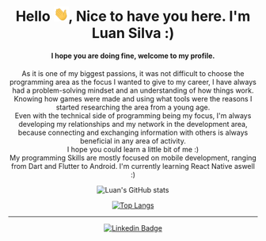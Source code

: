 <h1 align="center">Hello <img src="https://raw.githubusercontent.com/ABSphreak/ABSphreak/master/gifs/Hi.gif" width="30px">, Nice to have you here. I'm Luan Silva :)</h1>


<h4 align="center">I hope you are doing fine, welcome to my profile.</h4>



<p align="center"> 
  As it is one of my biggest passions, it was not difficult to choose the programming area as the focus I wanted to give to my career, I have always had a problem-solving mindset and an understanding of how things work. Knowing how games were made and using what tools were the reasons I started researching the area from a young age.
  <br>
Even with the technical side of programming being my focus, I'm always developing my relationships and my network in the development area, because connecting and exchanging information with others is always beneficial in any area of activity.   
  <br>
I hope you could learn a little bit of me :)
  <br>
My programming Skills are mostly focused on mobile development, ranging from Dart and Flutter to Android. I'm currently learning React Native aswell :)
</p>

<div align="center">
  
  ![Luan's GitHub stats](https://github-readme-stats.vercel.app/api?username=luanss19&show_icons=true&theme=dark)

  [![Top Langs](https://github-readme-stats.vercel.app/api/top-langs/?username=luanss19&theme=dark)](https://github.com/felipecastrosales/github-readme-stats)

</div>
   
 ---
 
<div align="center">

   [![Linkedin Badge](https://img.shields.io/badge/-Luan%20Silva-292929?style=flat-square&logo=Linkedin&logoColor=white&link=https://www.linkedin.com/in/luan-silva-99b872213/)](https://www.linkedin.com/in/luan-silva-99b872213/)
  
</div>
